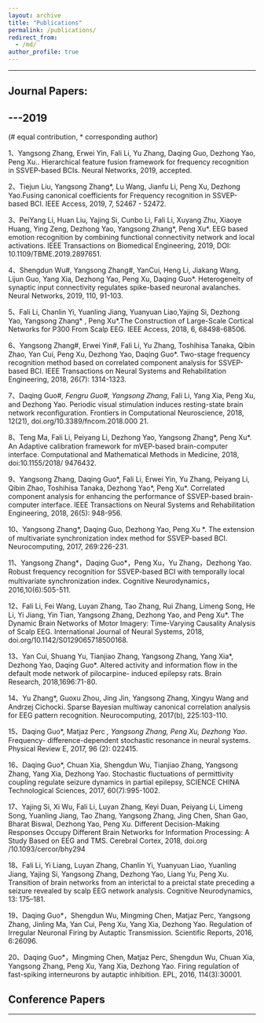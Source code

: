 ```yaml
---
layout: archive
title: "Publications"
permalink: /publications/
redirect_from: 
  - /md/
author_profile: true
---
```

------

## Journal Papers:

---2019
------
(# equal contribution, * corresponding author)

1、Yangsong Zhang, Erwei Yin, Fali Li, Yu Zhang, Daqing Guo, Dezhong Yao, Peng Xu.. Hierarchical feature fusion framework for frequency recognition in SSVEP-based BCIs. Neural Networks, 2019, accepted. 

2、Tiejun Liu, Yangsong Zhang*, Lu Wang, Jianfu Li, Peng Xu, Dezhong Yao.Fusing canonical coefficients for Frequency recognition in SSVEP-based BCI. IEEE Access, 2019, 7, 52467 - 52472. 

3、PeiYang Li, Huan Liu, Yajing Si, Cunbo Li, Fali Li, Xuyang Zhu, Xiaoye Huang, Ying Zeng, Dezhong Yao, Yangsong Zhang*, Peng Xu*. EEG based emotion recognition by combining functional connectivity network and local activations. IEEE Transactions on Biomedical Engineering, 2019, DOI: 10.1109/TBME.2019.2897651.

4、Shengdun Wu#, Yangsong Zhang#, YanCui, Heng Li, Jiakang Wang, Lijun Guo, Yang Xia, Dezhong Yao, Peng Xu, Daqing Guo*. Heterogeneity of synaptic input connectivity regulates spike-based neuronal avalanches. Neural Networks, 2019, 110, 91-103.

5、Fali Li, Chanlin Yi, Yuanling Jiang, Yuanyuan Liao,Yajing Si, Dezhong Yao, Yangsong Zhang* , Peng Xu*.The Construction of Large-Scale Cortical Networks for P300 From Scalp EEG. IEEE Access, 2018, 6, 68498-68506.

6、Yangsong Zhang#, Erwei Yin#, Fali Li, Yu Zhang, Toshihisa Tanaka, Qibin Zhao, Yan Cui, Peng Xu, Dezhong Yao, Daqing Guo*. Two-stage frequency recognition method based on correlated component analysis for SSVEP-based BCI. IEEE Transactions on Neural Systems and Rehabilitation Engineering, 2018, 26(7): 1314-1323. 

7、Daqing Guo#*, Fengru Guo#, Yangsong Zhang*, Fali Li, Yang Xia, Peng Xu, and Dezhong Yao. Periodic visual stimulation induces resting-state brain network reconfiguration. Frontiers in Computational Neuroscience, 2018, 12(21), doi.org/10.3389/fncom.2018.000 21.

8、Teng Ma, Fali Li, Peiyang Li, Dezhong Yao, Yangsong Zhang*, Peng Xu*. An Adaptive calibration framework for mVEP-based brain-computer interface. Computational and Mathematical Methods in Medicine, 2018, doi:10.1155/2018/ 9476432. 

9、Yangsong Zhang, Daqing Guo*, Fali Li, Erwei Yin, Yu Zhang, Peiyang Li, Qibin Zhao, Toshihisa Tanaka, Dezhong Yao*, Peng Xu*. Correlated component analysis for enhancing the performance of SSVEP-based brain-computer interface. IEEE Transactions on Neural Systems and Rehabilitation Engineering, 2018, 26(5): 948-956.

10、Yangsong Zhang*, Daqing Guo, Dezhong Yao, Peng Xu *. The extension of multivariate synchronization index method for SSVEP-based BCI. Neurocomputing, 2017, 269:226-231.

11、Yangsong Zhang*，Daqing Guo*，Peng Xu，Yu Zhang，Dezhong Yao. Robust frequency recognition for SSVEP-based BCI with temporally local multivariate synchronization index. Cognitive Neurodynamics，2016,10(6):505-511. 

12、Fali Li, Fei Wang, Luyan Zhang, Tao Zhang, Rui Zhang, Limeng Song, He Li, Yi Jiang, Yin Tian, Yangsong Zhang, Dezhong Yao, and Peng Xu*. The Dynamic Brain Networks of Motor Imagery: Time-Varying Causality Analysis of Scalp EEG. International Journal of Neural Systems, 2018, doi.org/10.1142/S0129065718500168.

13、Yan Cui, Shuang Yu, Tianjiao Zhang, Yangsong Zhang, Yang Xia*, Dezhong Yao, Daqing Guo*. Altered activity and information flow in the default mode network of pilocarpine- induced epilepsy rats. Brain Research, 2018,1696:71-80. 

14、Yu Zhang*, Guoxu Zhou, Jing Jin, Yangsong Zhang, Xingyu Wang and Andrzej Cichocki. Sparse Bayesian multiway canonical correlation analysis for EEG pattern recognition. Neurocomputing, 2017(b), 225:103-110.

15、Daqing Guo*, Matjaz Perc *, Yangsong Zhang, Peng Xu, Dezhong Yao*. Frequency- difference-dependent stochastic resonance in neural systems. Physical Review E, 2017, 96 (2): 022415.

16、Daqing Guo*, Chuan Xia, Shengdun Wu, Tianjiao Zhang, Yangsong Zhang, Yang Xia, Dezhong Yao. Stochastic fluctuations of permittivity coupling regulate seizure dynamics in partial epilepsy, SCIENCE CHINA Technological Sciences, 2017, 60(7):995-1002. 

17、Yajing Si, Xi Wu, Fali Li, Luyan Zhang, Keyi Duan, Peiyang Li, Limeng Song, Yuanling Jiang, Tao Zhang, Yangsong Zhang, Jing Chen, Shan Gao, Bharat Biswal, Dezhong Yao, Peng Xu. Different Decision-Making Responses Occupy Different Brain Networks for Information Processing: A Study Based on EEG and TMS. Cerebral Cortex, 2018, doi.org /10.1093/cercor/bhy294

18、Fali Li, Yi Liang, Luyan Zhang, Chanlin Yi, Yuanyuan Liao, Yuanling Jiang, Yajing Si, Yangsong Zhang, Dezhong Yao, Liang Yu, Peng Xu. Transition of brain networks from an interictal to a preictal state preceding a seizure revealed by scalp EEG network analysis. Cognitive Neurodynamics, 13: 175–181. 

19、Daqing Guo*，Shengdun Wu, Mingming Chen, Matjaz  Perc, Yangsong Zhang, Jinling Ma, Yan Cui, Peng Xu, Yang Xia, Dezhong Yao. Regulation of Irregular Neuronal Firing by Autaptic Transmission. Scientific Reports, 2016, 6:26096.

20、Daqing Guo*，Mingming Chen, Matjaz Perc, Shengdun Wu, Chuan Xia, Yangsong Zhang, Peng Xu, Yang Xia, Dezhong Yao. Firing regulation of fast-spiking interneurons by autaptic inhibition. EPL, 2016, 114(3):30001. 


## Conference Papers
------

